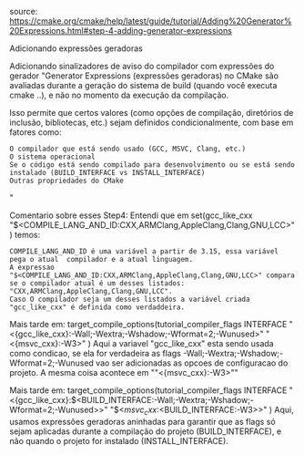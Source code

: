 source:
https://cmake.org/cmake/help/latest/guide/tutorial/Adding%20Generator%20Expressions.html#step-4-adding-generator-expressions

Adicionando expressões geradoras

Adicionando sinalizadores de aviso do compilador com expressões do gerador
"Generator Expressions (expressões geradoras) no CMake são avaliadas durante a geração do sistema de build (quando você executa cmake ..), e não no momento da execução da compilação.

Isso permite que certos valores (como opções de compilação, diretórios de inclusão, bibliotecas, etc.) sejam definidos condicionalmente, com base em fatores como:

    O compilador que está sendo usado (GCC, MSVC, Clang, etc.)
    O sistema operacional
    Se o código está sendo compilado para desenvolvimento ou se está sendo instalado (BUILD_INTERFACE vs INSTALL_INTERFACE)
    Outras propriedades do CMake
"


Comentario sobre esses Step4:
Entendi que em  set(gcc_like_cxx "$<COMPILE_LANG_AND_ID:CXX,ARMClang,AppleClang,Clang,GNU,LCC>") temos:

    COMPILE_LANG_AND_ID é uma variável a partir de 3.15, essa variável pega o atual  compilador e a atual linguagem.
    A expressao "$<COMPILE_LANG_AND_ID:CXX,ARMClang,AppleClang,Clang,GNU,LCC>" compara se o compilador atual é um desses listados: "CXX,ARMClang,AppleClang,Clang,GNU,LCC".
    Caso O compilador seja um desses listados a variável criada "gcc_like_cxx" é definida como verdaddeira.

Mais tarde em:  target_compile_options(tutorial_compiler_flags INTERFACE
                                        "$<${gcc_like_cxx}:-Wall;-Wextra;-Wshadow;-Wformat=2;-Wunused>"
                                        "$<${msvc_cxx}:-W3>"
                                        )
    Aqui a variavel "gcc_like_cxx" esta sendo usada como condicao, se ela for verdadeira as flags -Wall;-Wextra;-Wshadow;-Wformat=2;-Wunused vao ser adicionadas as opcoes de configuracao do projeto. A mesma coisa acontece em ""$<${msvc_cxx}:-W3>""

Mais tarde em:
    target_compile_options(tutorial_compiler_flags INTERFACE
                            "$<${gcc_like_cxx}:$<BUILD_INTERFACE:-Wall;-Wextra;-Wshadow;-Wformat=2;-Wunused>>"
                            "$<${msvc_cxx}:$<BUILD_INTERFACE:-W3>>"
                            )
    Aqui, usamos expressões geradoras aninhadas para garantir que as flags só sejam aplicadas durante a compilação do projeto (BUILD_INTERFACE), e não quando o projeto for instalado (INSTALL_INTERFACE).
